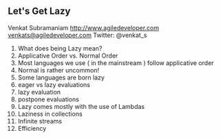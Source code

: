 ## Let's Get Lazy
Venkat Subramaniam
http://www.agiledeveloper.com
venkats@agiledeveloper.com
Twitter: @venkat_s

1. What does being Lazy mean?
2. Applicative Order vs. Normal Order
3. Most languages we use ( in the mainstream ) follow applicative order
4. Normal is rather uncommon!
5. Some languages are born lazy
6. eager vs lazy evaluations
7. lazy evaluation
8. postpone evaluations
9. Lazy comes mostly with the use of Lambdas
10. Laziness in collections
11. Infinite streams
12. Efficiency
